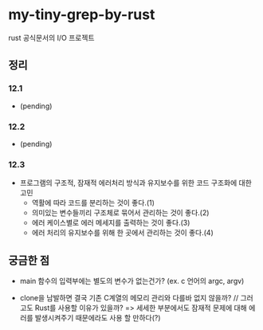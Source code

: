 # my-tiny-grep-by-rust

rust 공식문서의 I/O 프로젝트

## 정리

### 12.1

- (pending)

### 12.2

- (pending)

### 12.3

- 프로그램의 구조적, 잠재적 에러처리 방식과 유지보수를 위한 코드 구조화에 대한 고민
  - 역활에 따라 코드를 분리하는 것이 좋다.(1)
  - 의미있는 변수들끼리 구조체로 묶어서 관리하는 것이 좋다.(2)
  - 에러 케이스별로 에러 메세지를 출력하는 것이 좋다.(3)
  - 에러 처리의 유지보수를 위해 한 곳에서 관리하는 것이 좋다.(4)

## 궁금한 점

- main 함수의 입력부에는 별도의 변수가 없는건가? (ex. c 언어의 argc, argv)

- clone을 남발하면 결국 기존 C계열의 메모리 관리와 다를바 없지 않을까? // 그러고도 Rust를 사용할 이유가 있을까?
  => 세세한 부분에서도 잠재적 문제에 대해 에러를 발생시켜주기 때문에라도 사용 할 만하다(?)
